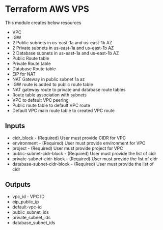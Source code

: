# Terraform AWS VPS

This module creates below resources

- VPC
- IGW
- 2 Public subnets in us-east-1a and us-east-1b AZ
- 2 Private subnets in us-east-1a and us-east-1b AZ
- 2 Database subnets in us-east-1a and us-east-1b AZ
- Public Route table
- Private Route table
- Database Route table
- EIP for NAT
- NAT Gateway in public subnet 1a az
- IGW route is added to public route table
- NAT gateway route to private and database route tables
- Route table association with subnets
- VPC to default VPC peering
- Public route table to default VPC route
- Default VPC main route table to created VPC route

## Inputs

- cidr_block - (Required) User must provide CIDR for VPC
- environment - (Required) User must provide environment for VPC
- project - (Required) User must provide project for VPC
- public-subnet-cidr-block - (Required) User must provide the list of cidr
- private-subnet-cidr-block - (Required) User must provide the list of cidr
- database-subnet-cidr-block - (Required) User must provide the list of cidr

## Outputs

- vpc_id - VPC ID
- eip_public_ip
- default-vpc-id
- public_subnet_ids
- private_subnet_ids
- database_subnet_ids
